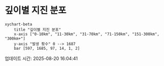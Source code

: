 # 깊이별 지진 분포

```mermaid
xychart-beta
    title "깊이별 지진 분포"
    x-axis ["0-10km", "11-30km", "31-70km", "71-150km", "151-300km", "300km+"]
    y-axis "발생 횟수" 0 --> 1687
    bar [597, 1685, 97, 14, 1, 2]
```

업데이트 시간: 2025-08-20 16:04:41
